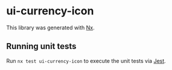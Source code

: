 # ui-currency-icon

This library was generated with [Nx](https://nx.dev).

## Running unit tests

Run `nx test ui-currency-icon` to execute the unit tests via [Jest](https://jestjs.io).
